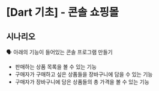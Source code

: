 # [Dart 기초] - 콘솔 쇼핑몰

## 시나리오
🗣 아래의 기능이 들어있는 콘솔 프로그램 만들기
- 판매하는 상품 목록을 볼 수 있는 기능
- 구매자가 구매하고 싶은 상품들을 장바구니에 담을 수 있는 기능
- 구매자가 장바구니에 담은 상품들의 총 가격을 볼 수 있는 기능